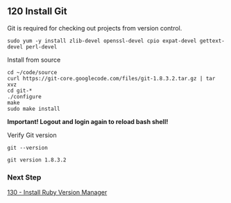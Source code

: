 ## 120 Install Git

Git is required for checking out projects from version control.

```
sudo yum -y install zlib-devel openssl-devel cpio expat-devel gettext-devel perl-devel
```

Install from source

```
cd ~/code/source
curl https://git-core.googlecode.com/files/git-1.8.3.2.tar.gz | tar xvz
cd git-*
./configure
make
sudo make install
```

**Important! Logout and login again to reload bash shell!**

Verify Git version

```
git --version

git version 1.8.3.2
```

### Next Step

[130 - Install Ruby Version Manager](https://github.com/sleepepi/sleepepi/tree/master/virtual-machines/130-install-rvm.md)
